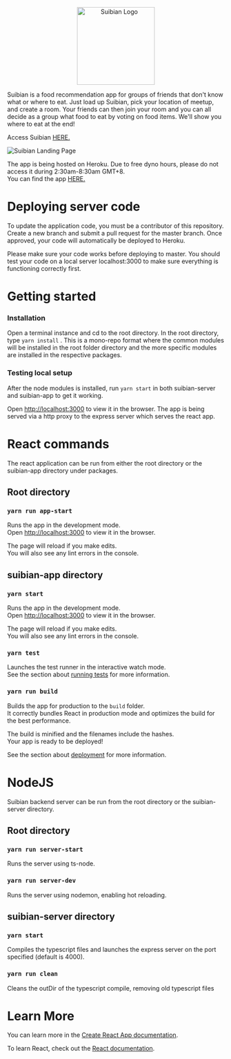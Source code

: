 <div align="center" margin-bottom:"10px">
  <a href="https://suibian-database.herokuapp.com/">
    <img src="https://i.imgur.com/1vA5pMw.png" width="180px" alt="Suibian Logo" />
  </a>
</div>
<p align="left">Suibian is a food recommendation app for groups of friends that don't know what or where to eat. Just load up Suibian, pick your location of meetup, and create a room. Your friends can then join your room and you can all decide as a group what food to eat by voting on food items. We'll show you where to eat at the end!</p>

<p>Access Suibian <a href="https://suibian-database.herokuapp.com/">HERE.</a></p>

![Suibian Landing Page](https://i.imgur.com/7A0o0Ti.png)

The app is being hosted on Heroku. Due to free dyno hours, please do not access it during 2:30am-8:30am GMT+8.<br />
You can find the app [HERE.](https://suibian-database.herokuapp.com/)

# Deploying server code

To update the application code, you must be a contributor of this repository. Create a new branch and submit a pull request for the master branch. Once approved, your code will automatically be deployed to Heroku.

Please make sure your code works before deploying to master. You should test your code on a local server localhost:3000 to make sure everything is functioning correctly first.

# Getting started

### Installation

Open a terminal instance and cd to the root directory. In the root directory, type `yarn install` . This is a mono-repo format where the common modules will be installed in the root folder directory and the more specific modules are installed in the respective packages.

### Testing local setup

After the node modules is installed, run `yarn start` in both suibian-server and suibian-app to get it working.

Open [http://localhost:3000](http://localhost:3000) to view it in the browser.
The app is being served via a http proxy to the express server which serves the react app.

# React commands

The react application can be run from either the root directory or the suibian-app directory under packages.

## Root directory

### `yarn run app-start`

Runs the app in the development mode.<br />
Open [http://localhost:3000](http://localhost:3000) to view it in the browser.

The page will reload if you make edits.<br />
You will also see any lint errors in the console.

## suibian-app directory

### `yarn start`

Runs the app in the development mode.<br />
Open [http://localhost:3000](http://localhost:3000) to view it in the browser.

The page will reload if you make edits.<br />
You will also see any lint errors in the console.

### `yarn test`

Launches the test runner in the interactive watch mode.<br />
See the section about [running tests](https://facebook.github.io/create-react-app/docs/running-tests) for more information.

### `yarn run build`

Builds the app for production to the `build` folder.<br />
It correctly bundles React in production mode and optimizes the build for the best performance.

The build is minified and the filenames include the hashes.<br />
Your app is ready to be deployed!

See the section about [deployment](https://facebook.github.io/create-react-app/docs/deployment) for more information.

# NodeJS

Suibian backend server can be run from the root directory or the suibian-server directory.

## Root directory

### `yarn run server-start`

Runs the server using ts-node.

### `yarn run server-dev`

Runs the server using nodemon, enabling hot reloading.

## suibian-server directory

### `yarn start`

Compiles the typescript files and launches the express server on the port specified (default is 4000).

### `yarn run clean`

Cleans the outDir of the typescript compile, removing old typescript files

# Learn More

You can learn more in the [Create React App documentation](https://facebook.github.io/create-react-app/docs/getting-started).

To learn React, check out the [React documentation](https://reactjs.org/).

